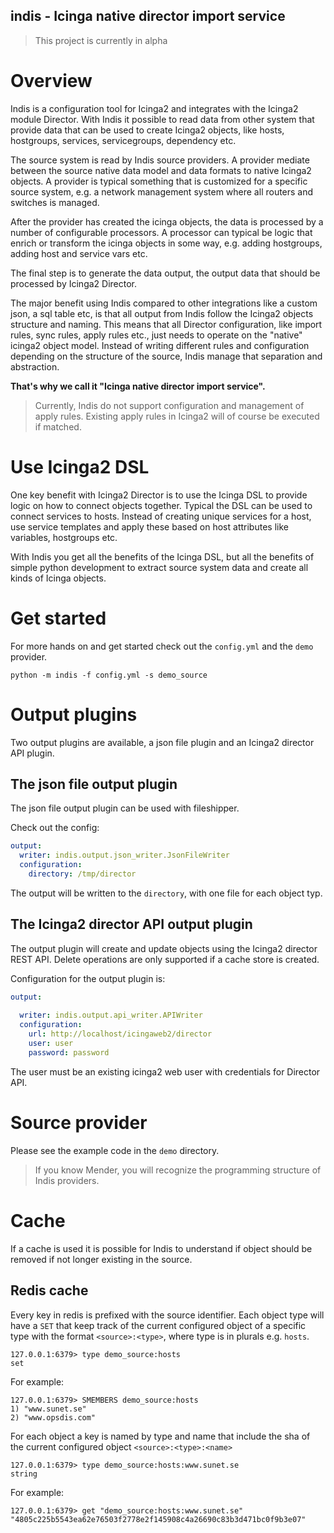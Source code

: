 indis - Icinga native director import service
----------------------------------------------

> This project is currently in alpha

# Overview 

Indis is a configuration tool for Icinga2 and integrates with the Icinga2 module Director. 
With Indis it possible to read data from other system that provide data that can be used to create
Icinga2 objects, like hosts, hostgroups, services, servicegroups, dependency etc.

The source system is read by Indis source providers. A provider mediate between the source native data model and 
data formats to native Icinga2 objects. A provider is typical something that is customized for a specific source 
system, e.g. a network management system where all routers and switches is managed. 

After the provider has created the icinga objects, the data is processed by a number of configurable processors. 
A processor can typical be logic that enrich or transform the icinga objects in some way, e.g. adding hostgroups, 
adding host and service vars etc.

The final step is to generate the data output, the output data that should be processed by Icinga2 Director.

The major benefit using Indis compared to other integrations like a custom json, a sql table etc, is that all
output from Indis follow the Icinga2 objects structure and naming. This means that all Director configuration, like 
import rules, sync rules, apply rules etc., just needs to operate on the "native" icinga2 object model. 
Instead of writing different rules and configuration depending on the structure of the source, Indis manage that 
separation and abstraction.

**That's why we call it "Icinga native director import service".**

> Currently, Indis do not support configuration and management of apply rules. Existing apply rules in Icinga2 
> will of course be executed if matched.

# Use Icinga2 DSL

One key benefit with Icinga2 Director is to use the Icinga DSL to provide logic on how to connect objects together.
Typical the DSL can be used to connect services to hosts. Instead of creating unique services for a host, 
use service templates and apply these based on host attributes like variables, hostgroups etc.

With Indis you get all the benefits of the Icinga DSL, but all the benefits of simple python development to 
extract source system data and create all kinds of Icinga objects.

# Get started

For more hands on and get started check out the `config.yml` and the `demo` provider.
    
    python -m indis -f config.yml -s demo_source


# Output plugins 

Two output plugins are available, a json file plugin and an Icinga2 director API plugin.

## The json file output plugin

The json file output plugin can be used with fileshipper.

Check out the config:
```yaml
output:
  writer: indis.output.json_writer.JsonFileWriter
  configuration:
    directory: /tmp/director
```
The output will be written to the `directory`, with one file for each object typ.

## The Icinga2 director API output plugin

The output plugin will create and update objects using the Icinga2 director REST API.
Delete operations are only supported if a cache store is created. 

Configuration for the output plugin is:
```yaml
output:
  
  writer: indis.output.api_writer.APIWriter
  configuration:
    url: http://localhost/icingaweb2/director
    user: user
    password: password
```
The user must be an existing icinga2 web user with credentials for Director API.


# Source provider

Please see the example code in the `demo` directory.

> If you know Mender, you will recognize the programming structure of Indis providers.

# Cache 
If a cache is used it is possible for Indis to understand if object should be removed if not longer existing in 
the source.

## Redis cache
Every key in redis is prefixed with the source identifier. 
Each object type will have a `SET` that keep track of the current configured object of a specific type 
with the format `<source>:<type>`, where type is in plurals e.g. `hosts`.

    127.0.0.1:6379> type demo_source:hosts
    set

For example:

    127.0.0.1:6379> SMEMBERS demo_source:hosts
    1) "www.sunet.se"
    2) "www.opsdis.com"

For each object a key is named by type and name that include the sha of the current configured object 
`<source>:<type>:<name>`

    127.0.0.1:6379> type demo_source:hosts:www.sunet.se
    string

For example:

    127.0.0.1:6379> get "demo_source:hosts:www.sunet.se"
    "4805c225b5543ea62e76503f2778e2f145908c4a26690c83b3d471bc0f9b3e07"


